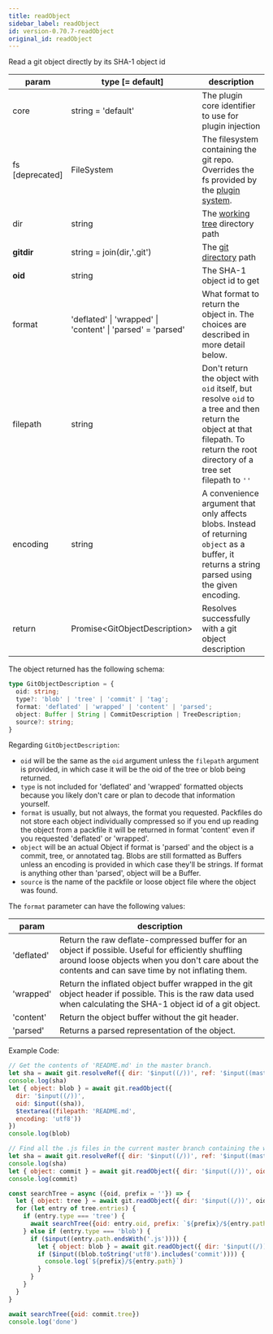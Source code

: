 ```yaml
---
title: readObject
sidebar_label: readObject
id: version-0.70.7-readObject
original_id: readObject
---
```


Read a git object directly by its SHA-1 object id

| param           | type [= default]                                                              | description                                                                                                                                                                     |
| --------------- | ----------------------------------------------------------------------------- | ------------------------------------------------------------------------------------------------------------------------------------------------------------------------------- |
| core            | string = 'default'                                                            | The plugin core identifier to use for plugin injection                                                                                                                          |
| fs [deprecated] | FileSystem                                                                    | The filesystem containing the git repo. Overrides the fs provided by the [plugin system](./plugin_fs.md).                                                                       |
| dir             | string                                                                        | The [working tree](dir-vs-gitdir.md) directory path                                                                                                                             |
| **gitdir**      | string = join(dir,'.git')                                                     | The [git directory](dir-vs-gitdir.md) path                                                                                                                                      |
| **oid**         | string                                                                        | The SHA-1 object id to get                                                                                                                                                      |
| format          | 'deflated'  &#124;  'wrapped'  &#124;  'content'  &#124;  'parsed' = 'parsed' | What format to return the object in. The choices are described in more detail below.                                                                                            |
| filepath        | string                                                                        | Don't return the object with `oid` itself, but resolve `oid` to a tree and then return the object at that filepath. To return the root directory of a tree set filepath to `''` |
| encoding        | string                                                                        | A convenience argument that only affects blobs. Instead of returning `object` as a buffer, it returns a string parsed using the given encoding.                                 |
| return          | Promise\<GitObjectDescription\>                                               | Resolves successfully with a git object description                                                                                                                             |

The object returned has the following schema:

```ts
type GitObjectDescription = {
  oid: string;
  type?: 'blob' | 'tree' | 'commit' | 'tag';
  format: 'deflated' | 'wrapped' | 'content' | 'parsed';
  object: Buffer | String | CommitDescription | TreeDescription;
  source?: string;
}
```

Regarding `GitObjectDescription`:

- `oid` will be the same as the `oid` argument unless the `filepath` argument is provided, in which case it will be the oid of the tree or blob being returned.
- `type` is not included for 'deflated' and 'wrapped' formatted objects because you likely don't care or plan to decode that information yourself.
- `format` is usually, but not always, the format you requested. Packfiles do not store each object individually compressed so if you end up reading the object from a packfile it will be returned in format 'content' even if you requested 'deflated' or 'wrapped'.
- `object` will be an actual Object if format is 'parsed' and the object is a commit, tree, or annotated tag. Blobs are still formatted as Buffers unless an encoding is provided in which case they'll be strings. If format is anything other than 'parsed', object will be a Buffer.
- `source` is the name of the packfile or loose object file where the object was found.

The `format` parameter can have the following values:

| param      | description                                                                                                                                                                                               |
| ---------- | --------------------------------------------------------------------------------------------------------------------------------------------------------------------------------------------------------- |
| 'deflated' | Return the raw deflate-compressed buffer for an object if possible. Useful for efficiently shuffling around loose objects when you don't care about the contents and can save time by not inflating them. |
| 'wrapped'  | Return the inflated object buffer wrapped in the git object header if possible. This is the raw data used when calculating the SHA-1 object id of a git object.                                           |
| 'content'  | Return the object buffer without the git header.                                                                                                                                                          |
| 'parsed'   | Returns a parsed representation of the object.                                                                                                                                                            |

Example Code:

```js live
// Get the contents of 'README.md' in the master branch.
let sha = await git.resolveRef({ dir: '$input((/))', ref: '$input((master))' })
console.log(sha)
let { object: blob } = await git.readObject({
  dir: '$input((/))',
  oid: $input((sha)),
  $textarea((filepath: 'README.md',
  encoding: 'utf8'))
})
console.log(blob)
```

```js live
// Find all the .js files in the current master branch containing the word 'commit'
let sha = await git.resolveRef({ dir: '$input((/))', ref: '$input((master))' })
console.log(sha)
let { object: commit } = await git.readObject({ dir: '$input((/))', oid: sha })
console.log(commit)

const searchTree = async ({oid, prefix = ''}) => {
  let { object: tree } = await git.readObject({ dir: '$input((/))', oid })
  for (let entry of tree.entries) {
    if (entry.type === 'tree') {
      await searchTree({oid: entry.oid, prefix: `${prefix}/${entry.path}`})
    } else if (entry.type === 'blob') {
      if ($input((entry.path.endsWith('.js')))) {
        let { object: blob } = await git.readObject({ dir: '$input((/))', oid: entry.oid })
        if ($input((blob.toString('utf8').includes('commit')))) {
          console.log(`${prefix}/${entry.path}`)
        }
      }
    }
  }
}

await searchTree({oid: commit.tree})
console.log('done')
```

<script>
(function rewriteEditLink() {
  const el = document.querySelector('a.edit-page-link.button');
  if (el) {
    el.href = 'https://github.com/isomorphic-git/isomorphic-git/edit/master/src/commands/readObject.js';
  }
})();
</script>